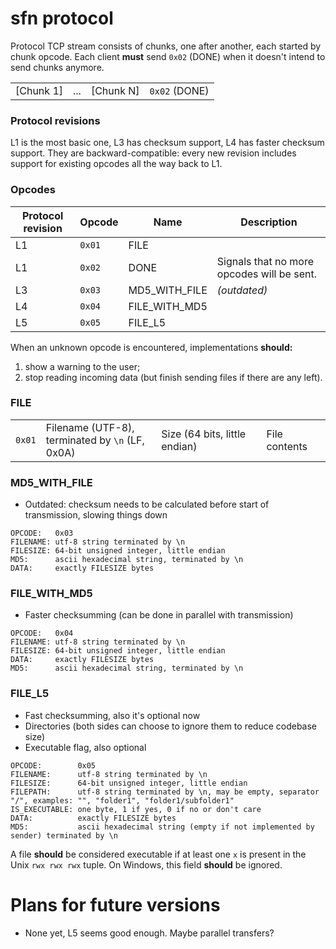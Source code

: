 # sfn protocol

Protocol TCP stream consists of chunks, one after another, each started by chunk opcode. Each client **must** send `0x02` (DONE) when it doesn't intend to send chunks anymore.

|           |     |           |               |
| --------- | --- | --------- | ------------- |
| [Chunk 1] | ... | [Chunk N] | `0x02` (DONE) |

### Protocol revisions

L1 is the most basic one, L3 has checksum support, L4 has faster checksum support. They are backward-compatible: every new revision includes support for existing opcodes all the way back to L1.

### Opcodes

Protocol revision|Opcode|Name|Description
-----------------|------|----|-----------
L1 | `0x01` | FILE |
L1 | `0x02` | DONE | Signals that no more opcodes will be sent.
L3 | `0x03` | MD5_WITH_FILE | _(outdated)_
L4 | `0x04` | FILE_WITH_MD5 |
L5 | `0x05` | FILE_L5 |

When an unknown opcode is encountered, implementations **should:**

1) show a warning to the user;
2) stop reading incoming data (but finish sending files if there are any left).

### FILE

|        |                                                      |                               |               |
| ------ | ---------------------------------------------------- | ----------------------------- | ------------- |
| `0x01` | Filename (UTF-8),<br />terminated by `\n` (LF, 0x0A) | Size (64 bits, little endian) | File contents |


### MD5_WITH_FILE

* Outdated: checksum needs to be calculated before start of transmission, slowing things down

```
OPCODE:   0x03
FILENAME: utf-8 string terminated by \n
FILESIZE: 64-bit unsigned integer, little endian
MD5:      ascii hexadecimal string, terminated by \n
DATA:     exactly FILESIZE bytes
```

### FILE_WITH_MD5

* Faster checksumming (can be done in parallel with transmission)

```
OPCODE:   0x04
FILENAME: utf-8 string terminated by \n
FILESIZE: 64-bit unsigned integer, little endian
DATA:     exactly FILESIZE bytes
MD5:      ascii hexadecimal string, terminated by \n
```


### FILE_L5

* Fast checksumming, also it's optional now
* Directories (both sides can choose to ignore them to reduce codebase size)
* Executable flag, also optional

```
OPCODE:        0x05
FILENAME:      utf-8 string terminated by \n
FILESIZE:      64-bit unsigned integer, little endian
FILEPATH:      utf-8 string terminated by \n, may be empty, separator "/", examples: "", "folder1", "folder1/subfolder1"
IS_EXECUTABLE: one byte, 1 if yes, 0 if no or don't care
DATA:          exactly FILESIZE bytes
MD5:           ascii hexadecimal string (empty if not implemented by sender) terminated by \n
```

A file **should** be considered executable if at least one `x` is present in the Unix `rwx rwx rwx` tuple. On Windows, this field **should** be ignored.


# Plans for future versions

* None yet, L5 seems good enough. Maybe parallel transfers?
